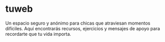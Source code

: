 # tuweb
Un espacio seguro y anónimo para chicas que atraviesan momentos difíciles. Aquí encontrarás recursos, ejercicios y mensajes de apoyo para recordarte que tu vida importa.
